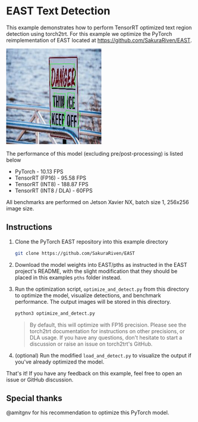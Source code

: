 # EAST Text Detection 

This example demonstrates how to perform TensorRT optimized text region detection using torch2trt.
For this example we optimize the PyTorch reimplementation of EAST located at https://github.com/SakuraRiven/EAST.

<img src="output/sign_east_trt.jpg"></img>

The performance of this model (excluding pre/post-processing) is listed below

- PyTorch - 10.13 FPS
- TensorRT (FP16) - 95.58 FPS
- TensorRT (INT8) - 188.87 FPS
- TensorRT (INT8 / DLA) - 60FPS

All benchmarks are performed on Jetson Xavier NX, batch size 1, 256x256 image size.  

## Instructions

1. Clone the PyTorch EAST repository into this example directory

    ```bash
    git clone https://github.com/SakuraRiven/EAST
    ```

2. Download the model weights into EAST/pths as instructed in the EAST project's README, with the slight modification that they should be placed in this examples ``pths`` folder instead.
3. Run the optimization script, ``optimize_and_detect.py`` from this directory to optimize the model, visualize detections, and benchmark performance.  The output images will be stored in this directory.

    ```bash
    python3 optimize_and_detect.py
    ```
    
    > By default, this will optimize with FP16 precision.  Please see the torch2trt documentation for instructions on other precisions, or DLA usage.  If you have any questions, don't hesitate to start a discussion or raise an issue on torch2trt's GitHub.

4. (optional) Run the modified ``load_and_detect.py`` to visualize the output if you've already optimized the model.

That's it!  If you have any feedback on this example, feel free to open an issue or GitHub discussion.

## Special thanks

@amitgnv for his recommendation to optimize this PyTorch model.